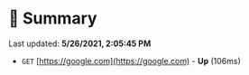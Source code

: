 # 📖 Summary
Last updated: **5/26/2021, 2:05:45 PM**

- `GET` [https://google.com](https://google.com) - **Up** (106ms)
